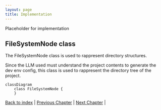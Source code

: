 ```yaml
---
layout: page
title: Implementation
---
```


Placeholder for implementation
## FileSystemNode class

The FileSystemNode class is used to rappresent directory structures.

Since the LLM used must understand the project contents to generate the dev env config, this class is used to rappresent the directory tree of the project.

```mermaid
classDiagram
    class FileSystemNode {
    }
```

[Back to index](./index.md) |
[Previous Chapter](./detailed-design.md) |
[Next Chapter](./testing.md) |
